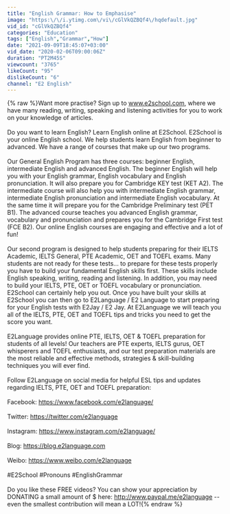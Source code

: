 ```yaml
---
title: "English Grammar: How to Emphasise"
image: "https:\/\/i.ytimg.com\/vi\/cGlVkQZBQf4\/hqdefault.jpg"
vid_id: "cGlVkQZBQf4"
categories: "Education"
tags: ["English","Grammar","How"]
date: "2021-09-09T18:45:07+03:00"
vid_date: "2020-02-06T09:00:06Z"
duration: "PT2M45S"
viewcount: "3765"
likeCount: "95"
dislikeCount: "6"
channel: "E2 English"
---
```

{% raw %}Want more practise? Sign up to www.e2school.com, where we have many reading, writing, speaking and listening activities for you to work on your knowledge of articles.<br /><br />Do you want to learn English? Learn English online at E2School. E2School is your online English school. We help students learn English from beginner to advanced. We have a range of courses that make up our two programs.<br /><br />Our General English Program has three courses: beginner English, intermediate English and advanced English. The beginner English will help you with your English grammar, English vocabulary and English pronunciation. It will also prepare you for Cambridge KEY test (KET A2). The intermediate course will also help you with intermediate English grammar, intermediate English pronunciation and intermediate English vocabulary. At the same time it will prepare you for the Cambridge Preliminary test (PET B1). The advanced course teaches you advanced English grammar, vocabulary and pronunciation and prepares you for the Cambridge First test (FCE B2). Our online English courses are engaging and effective and a lot of fun!<br /><br />Our second program is designed to help students preparing for their IELTS Academic, IELTS General, PTE Academic, OET and TOEFL exams. Many students are not ready for these tests... to prepare for these tests properly you have to build your fundamental English skills first. These skills include English speaking, writing, reading and listening. In addition, you may need to build your IELTS, PTE, OET or TOEFL vocabulary or pronunciation. E2School can certainly help you out. Once you have built your skills at E2School you can then go to E2Language / E2 Language to start preparing for your English tests with E2Jay / E2 Jay. At E2Language we will teach you all of the IELTS, PTE, OET and TOEFL tips and tricks you need to get the score you want.<br /><br />E2Language provides online PTE, IELTS, OET &amp; TOEFL preparation for students of all levels! Our teachers are PTE experts, IELTS gurus, OET whisperers and TOEFL enthusiasts, and our test preparation materials are the most reliable and effective methods, strategies &amp; skill-building techniques you will ever find.<br /><br />Follow E2Language on social media for helpful ESL tips and updates regarding IELTS, PTE, OET and TOEFL preparation:<br /><br />Facebook: <a rel="nofollow" target="blank" href="https://www.facebook.com/e2language/">https://www.facebook.com/e2language/</a><br /><br />Twitter: <a rel="nofollow" target="blank" href="https://twitter.com/e2language">https://twitter.com/e2language</a><br /><br />Instagram: <a rel="nofollow" target="blank" href="https://www.instagram.com/e2language/">https://www.instagram.com/e2language/</a><br /><br />Blog: <a rel="nofollow" target="blank" href="https://blog.e2language.com">https://blog.e2language.com</a><br /><br />Weibo: <a rel="nofollow" target="blank" href="https://www.weibo.com/e2language">https://www.weibo.com/e2language</a><br /><br />#E2School #Pronouns #EnglishGrammar<br /><br />Do you like these FREE videos? You can show your appreciation by DONATING a small amount of $ here: <a rel="nofollow" target="blank" href="http://www.paypal.me/e2language">http://www.paypal.me/e2language</a> -- even the smallest contribution will mean a LOT!{% endraw %}
